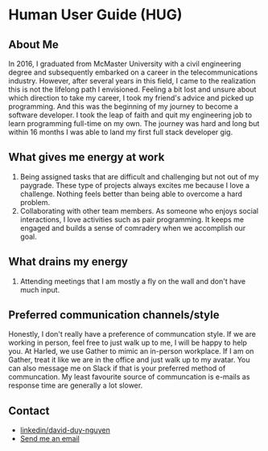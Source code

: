 # Human User Guide (HUG)

## About Me
In 2016, I graduated from McMaster University with a civil engineering degree and subsequently embarked on a career in the telecommunications industry. However, after several years in this field, I came to the realization this is not the lifelong path I envisioned. Feeling a bit lost and unsure about which direction
to take my career, I took my friend's advice and picked up programming. And this was the beginning of my journey to become a software developer. I took the leap of faith and quit my engineering job to learn programming full-time on my own. The journey was hard and long but within 16 months I was able to land my first full stack developer gig.

## What gives me energy at work
1. Being assigned tasks that are difficult and challenging but not out of my paygrade. These type of projects always excites me because I love a challenge. 
Nothing feels better than being able to overcome a hard problem.
2. Collaborating with other team members. As someone who enjoys social interactions, I love activities such as pair programming. 
It keeps me engaged and builds a sense of comradery when we accomplish our goal.

## What drains my energy
1. Attending meetings that I am mostly a fly on the wall and don't have much input.

## Preferred communication channels/style
Honestly, I don't really have a preference of communcation style. If we are working in person, feel free to just walk up to me, I will be happy to help you. At Harled, we use Gather to mimic an in-person workplace. If I am on Gather, treat it like we are in the office and just walk up to my avatar.
You can also message me on Slack if that is your preferred method of communcation. My least favourite source of communcation is e-mails as response time
are generally a lot slower.

## Contact
- [linkedin/david-duy-nguyen](https://www.linkedin.com/in/david-duy-nguyen/)
- [Send me an email](mailto:ddnguyen93@gmail.com)
